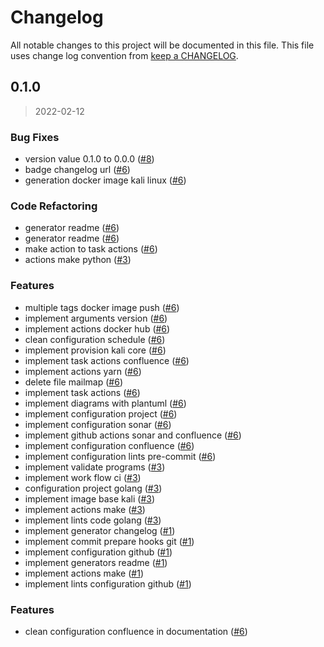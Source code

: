 # Changelog

All notable changes to this project will be documented in this file. This file uses change log convention from [keep a CHANGELOG](http://keepachangelog.com/en/0.3.0/).

<a name="0.1.0"></a>

## 0.1.0

> 2022-02-12

### Bug Fixes

- version value 0.1.0 to 0.0.0 ([#8](https://github.com/hadenlabs/docker-kali-linux/issues/8))
- badge changelog url ([#6](https://github.com/hadenlabs/docker-kali-linux/issues/6))
- generation docker image kali linux ([#6](https://github.com/hadenlabs/docker-kali-linux/issues/6))

### Code Refactoring

- generator readme ([#6](https://github.com/hadenlabs/docker-kali-linux/issues/6))
- generator readme ([#6](https://github.com/hadenlabs/docker-kali-linux/issues/6))
- make action to task actions ([#6](https://github.com/hadenlabs/docker-kali-linux/issues/6))
- actions make python ([#3](https://github.com/hadenlabs/docker-kali-linux/issues/3))

### Features

- multiple tags docker image push ([#6](https://github.com/hadenlabs/docker-kali-linux/issues/6))
- implement arguments version ([#6](https://github.com/hadenlabs/docker-kali-linux/issues/6))
- implement actions docker hub ([#6](https://github.com/hadenlabs/docker-kali-linux/issues/6))
- clean configuration schedule ([#6](https://github.com/hadenlabs/docker-kali-linux/issues/6))
- implement provision kali core ([#6](https://github.com/hadenlabs/docker-kali-linux/issues/6))
- implement task actions confluence ([#6](https://github.com/hadenlabs/docker-kali-linux/issues/6))
- implement actions yarn ([#6](https://github.com/hadenlabs/docker-kali-linux/issues/6))
- delete file mailmap ([#6](https://github.com/hadenlabs/docker-kali-linux/issues/6))
- implement task actions ([#6](https://github.com/hadenlabs/docker-kali-linux/issues/6))
- implement diagrams with plantuml ([#6](https://github.com/hadenlabs/docker-kali-linux/issues/6))
- implement configuration project ([#6](https://github.com/hadenlabs/docker-kali-linux/issues/6))
- implement configuration sonar ([#6](https://github.com/hadenlabs/docker-kali-linux/issues/6))
- implement github actions sonar and confluence ([#6](https://github.com/hadenlabs/docker-kali-linux/issues/6))
- implement configuration confluence ([#6](https://github.com/hadenlabs/docker-kali-linux/issues/6))
- implement configuration lints pre-commit ([#6](https://github.com/hadenlabs/docker-kali-linux/issues/6))
- implement validate programs ([#3](https://github.com/hadenlabs/docker-kali-linux/issues/3))
- implement work flow ci ([#3](https://github.com/hadenlabs/docker-kali-linux/issues/3))
- configuration project golang ([#3](https://github.com/hadenlabs/docker-kali-linux/issues/3))
- implement image base kali ([#3](https://github.com/hadenlabs/docker-kali-linux/issues/3))
- implement actions make ([#3](https://github.com/hadenlabs/docker-kali-linux/issues/3))
- implement lints code golang ([#3](https://github.com/hadenlabs/docker-kali-linux/issues/3))
- implement generator changelog ([#1](https://github.com/hadenlabs/docker-kali-linux/issues/1))
- implement commit prepare hooks git ([#1](https://github.com/hadenlabs/docker-kali-linux/issues/1))
- implement configuration github ([#1](https://github.com/hadenlabs/docker-kali-linux/issues/1))
- implement generators readme ([#1](https://github.com/hadenlabs/docker-kali-linux/issues/1))
- implement actions make ([#1](https://github.com/hadenlabs/docker-kali-linux/issues/1))
- implement lints configuration github ([#1](https://github.com/hadenlabs/docker-kali-linux/issues/1))

### Features

- clean configuration confluence in documentation ([#6](https://github.com/hadenlabs/docker-kali-linux/issues/6))
